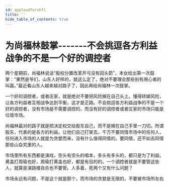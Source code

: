 ```yaml
---
id: applaudforshfl
title: ''
hide_table_of_contents: true
---
```


# 为尚福林鼓掌-------不会挑逗各方利益战争的不是一个好的调控者

两个星期前，尚福林说话“股权分置改革开弓没有回头箭”，本女给出第一次鼓掌：“果然是爷们，山东人好样的，就这么定了，绝对不要理会那些别有用心者的叫嚣。”最近看山东人越来越对路子了，因此再给尚福林一次鼓掌。

一个好的调控者，或者庄家，就是绝对不要把风险搁在自己头上。懂得转嫁风险，让各方利益者互相战争达到平衡，这才是正路。不会挑逗各方利益战争的不是一个好的调控者，没有市场是不需要调控的，而没有好的调控者或者庄家的市场只能是垃圾市场。

尚福林最对的路子就是把决定权交给股东自己，而不是搁在自己手里一刀切。所谓股东，代表的是各方的利益。让他们自己打架去，千万不要同情市场中的任何人，任何进入市场的人就是为贪婪而来，没有什么值得同情的。要同情，还不如去同情那些山旮旯里的人。

市场里所有东西都是演戏，空头有空头的唱本，多头有多头的，都只是为了利益。黄盖打周瑜也好，周瑜打黄盖也好，都是有目的的。一个调控者就是不要管这些人，就算是演跳楼自杀也不要管。人多着，死两个又有什么问题？

市场永远有问题，不是这个就是那个，而市场的贪婪是无限的，不要被市场所左右